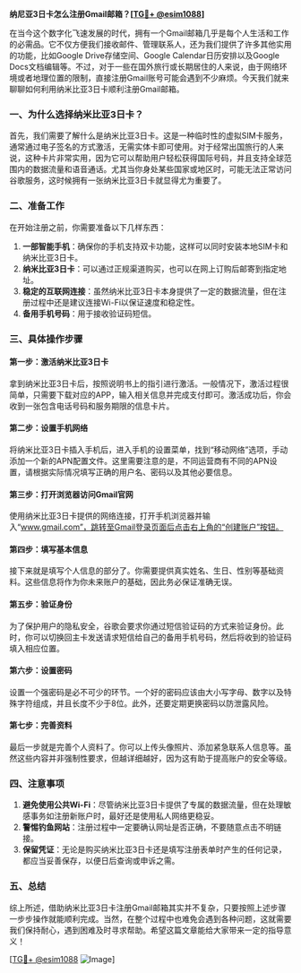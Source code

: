**纳尼亚3日卡怎么注册Gmail邮箱？[[TG💪+ @esim1088](https://t.me/s/esim1088)]**

在当今这个数字化飞速发展的时代，拥有一个Gmail邮箱几乎是每个人生活和工作的必需品。它不仅方便我们接收邮件、管理联系人，还为我们提供了许多其他实用的功能，比如Google Drive存储空间、Google Calendar日历安排以及Google Docs文档编辑等。不过，对于一些在国外旅行或长期居住的人来说，由于网络环境或者地理位置的限制，直接注册Gmail账号可能会遇到不少麻烦。今天我们就来聊聊如何利用纳米比亚3日卡顺利注册Gmail邮箱。

### 一、为什么选择纳米比亚3日卡？

首先，我们需要了解什么是纳米比亚3日卡。这是一种临时性的虚拟SIM卡服务，通常通过电子签名的方式激活，无需实体卡即可使用。对于经常出国旅行的人来说，这种卡片非常实用，因为它可以帮助用户轻松获得国际号码，并且支持全球范围内的数据流量和语音通话。尤其当你身处某些国家或地区时，可能无法正常访问谷歌服务，这时候拥有一张纳米比亚3日卡就显得尤为重要了。

### 二、准备工作

在开始注册之前，你需要准备以下几样东西：

1. **一部智能手机**：确保你的手机支持双卡功能，这样可以同时安装本地SIM卡和纳米比亚3日卡。
2. **纳米比亚3日卡**：可以通过正规渠道购买，也可以在网上订购后邮寄到指定地址。
3. **稳定的互联网连接**：虽然纳米比亚3日卡本身提供了一定的数据流量，但在注册过程中还是建议连接Wi-Fi以保证速度和稳定性。
4. **备用手机号码**：用于接收验证码短信。

### 三、具体操作步骤

#### 第一步：激活纳米比亚3日卡

拿到纳米比亚3日卡后，按照说明书上的指引进行激活。一般情况下，激活过程很简单，只需要下载对应的APP，输入相关信息并完成支付即可。激活成功后，你会收到一张包含电话号码和服务期限的信息卡片。

#### 第二步：设置手机网络

将纳米比亚3日卡插入手机后，进入手机的设置菜单，找到“移动网络”选项，手动添加一个新的APN配置文件。这里需要注意的是，不同运营商有不同的APN设置，请根据实际情况填写正确的用户名、密码以及其他必要信息。

#### 第三步：打开浏览器访问Gmail官网

使用纳米比亚3日卡提供的网络连接，打开手机浏览器并输入“www.gmail.com”，跳转至Gmail登录页面后点击右上角的“创建账户”按钮。

#### 第四步：填写基本信息

接下来就是填写个人信息的部分了。你需要提供真实姓名、生日、性别等基础资料。这些信息将作为你未来账户的基础，因此务必保证准确无误。

#### 第五步：验证身份

为了保护用户的隐私安全，谷歌会要求你通过短信验证码的方式来验证身份。此时，你可以切换回主卡发送请求短信给自己的备用手机号码，然后将收到的验证码填入相应位置。

#### 第六步：设置密码

设置一个强密码是必不可少的环节。一个好的密码应该由大小写字母、数字以及特殊字符组成，并且长度不少于8位。此外，还要定期更换密码以防泄露风险。

#### 第七步：完善资料

最后一步就是完善个人资料了。你可以上传头像照片、添加紧急联系人信息等。虽然这些内容并非强制性要求，但越详细越好，因为这有助于提高账户的安全等级。

### 四、注意事项

1. **避免使用公共Wi-Fi**：尽管纳米比亚3日卡提供了专属的数据流量，但在处理敏感事务如注册新账户时，最好还是使用私人网络更稳妥。
2. **警惕钓鱼网站**：注册过程中一定要确认网址是否正确，不要随意点击不明链接。
3. **保留凭证**：无论是购买纳米比亚3日卡还是填写注册表单时产生的任何记录，都应当妥善保存，以便日后查询或申诉之需。

### 五、总结

综上所述，借助纳米比亚3日卡注册Gmail邮箱其实并不复杂，只要按照上述步骤一步步操作就能顺利完成。当然，在整个过程中也难免会遇到各种问题，这就需要我们保持耐心，遇到困难及时寻求帮助。希望这篇文章能给大家带来一定的指导意义！

[[TG💪+ @esim1088](https://t.me/s/esim1088) ![Image](https://i.postimg.cc/4NQfJmqS/Snipaste-2025-05-13-00-14-12.png)]